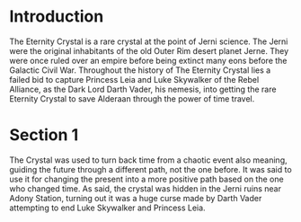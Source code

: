 # Introduction

The Eternity Crystal is a rare crystal at the point of Jerni science.
The Jerni were the original inhabitants of the old Outer Rim desert planet Jerne.
They were once ruled over an empire before being extinct many eons before the Galactic Civil War.
Throughout the history of The Eternity Crystal lies a failed bid to capture Princess Leia and Luke Skywalker of the Rebel Alliance, as the Dark  Lord Darth Vader, his nemesis, into getting the rare Eternity Crystal to save Alderaan through the power of time travel.

# Section 1

The Crystal was used to turn back time from a chaotic event also meaning, guiding the future  through a different path, not the one before.
It was said to use it for changing the present into a more positive path based on the one who changed time.
As said, the crystal was hidden in the Jerni ruins near Adony Station, turning out it was a huge curse made by Darth Vader attempting to end Luke Skywalker and Princess Leia.
